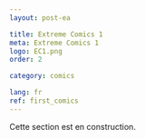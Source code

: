 ```yaml
---
layout: post-ea

title: Extreme Comics 1
meta: Extreme Comics 1
logo: EC1.png
order: 2

category: comics

lang: fr
ref: first_comics
---
```


Cette section est en construction.
